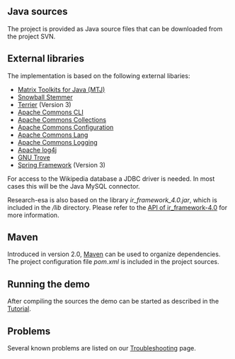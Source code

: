 ## Java sources ##
The project is provided as Java source files that can be downloaded from the project SVN.

## External libraries ##

The implementation is based on the following external libaries:

  * [Matrix Toolkits for Java (MTJ)](http://ressim.berlios.de/)
  * [Snowball Stemmer](http://snowball.tartarus.org/)
  * [Terrier](http://ir.dcs.gla.ac.uk/terrier/) (Version 3)
  * [Apache Commons CLI](http://commons.apache.org/cli/)
  * [Apache Commons Collections](http://commons.apache.org/collections/)
  * [Apache Commons Configuration](http://commons.apache.org/configuration/)
  * [Apache Commons Lang](http://commons.apache.org/lang/)
  * [Apache Commons Logging](http://commons.apache.org/logging/)
  * [Apache log4j](http://logging.apache.org/log4j/1.2/index.html)
  * [GNU Trove](http://trove4j.sourceforge.net/)
  * [Spring Framework](http://www.springsource.org/) (Version 3)

For access to the Wikipedia database a JDBC driver is needed. In most cases this will be the Java MySQL connector.

Research-esa is also based on the library _ir\_framework\_4.0.jar_, which is included in the _/lib_ directory. Please refer to the [API of ir\_framework-4.0](http://www.aifb.uni-karlsruhe.de/WBS/pso/ir_framework-4.0/) for more information.

## Maven ##
Introduced in version 2.0, [Maven](http://maven.apache.org/) can be used to organize dependencies. The project configuration file _pom.xml_ is included in the project sources.

## Running the demo ##
After compiling the sources the demo can be started as described in the [Tutorial](Tutorial.md).

## Problems ##
Several known problems are listed on our [Troubleshooting](Troubleshooting.md) page.